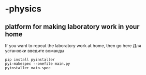 # -physics
platform for making laboratory work in your home
-
If you want to repeat the laboratory work at home, then go here
Для установки введите воманды
```
pip install pyinstaller
pyi-makespec --onefile main.py
pyinstaller main.spec
```
